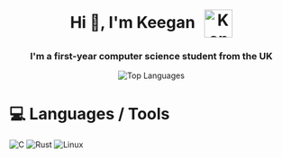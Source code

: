 <h1 align="center">
  Hi 👋, I'm Keegan
  <img src="https://kde.org/fundraisers/yearend2022/thanks_paypal/badge_konqi.png" alt="Konqi Badge" width="50" style="vertical-align:middle; margin-left:10px;">
</h1>
<h3 align="center">I'm a first-year computer science student from the UK</h3>

<div align="center">
  <img src="https://github-readme-stats.vercel.app/api/top-langs/?username=keegan-jw&theme=dark&hide_border=false&include_all_commits=false&count_private=false&layout=compact" alt="Top Languages">
</div>

# 💻 Languages / Tools
![C](https://img.shields.io/badge/c-%2300599C.svg?style=for-the-badge&logo=c&logoColor=white) ![Rust](https://img.shields.io/badge/rust-%23000000.svg?style=for-the-badge&logo=rust&logoColor=white) ![Linux]("https://img.shields.io/badge/Linux-FCC624?style=for-the-badge&logo=linux&logoColor=White")

<!-- Proudly created with GPRM ( https://gprm.itsvg.in ) -->

